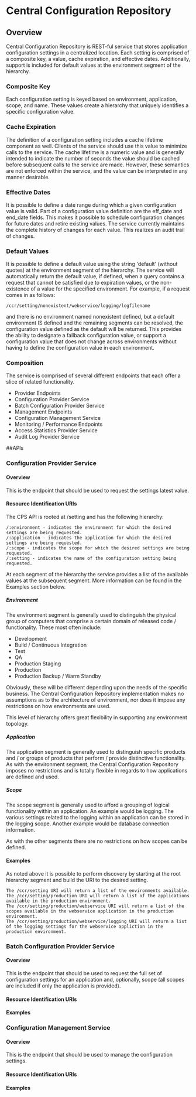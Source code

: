 Central Configuration Repository
================================

## Overview
Central Configuration Repository is REST-ful service that stores application configuration settings in a centralized location.
Each setting is comprised of a composite key, a value, cache expiration, and effective dates. Additionally, support is included
for default values at the environment segment of the hierarchy.

### Composite Key
Each configuration setting is keyed based on environment, application, scope, and name. These values create a hierarchy
that uniquely identifies a specific configuration value.

### Cache Expiration
The definition of a configuration setting includes a cache lifetime component as well. Clients of the service
should use this value to minimize calls to the service. The cache lifetime is a numeric value and is generally intended
to indicate the number of seconds the value should be cached before subsequent calls to the service are made. However,
these semantics are not enforced within the service, and the value can be interpreted in any manner desirable.

### Effective Dates
It is possible to define a date range during which a given configuration value is valid. Part of a configuration value definition are
the eff_date and end_date fields. This makes it possible to schedule configuration changes for future dates and retire existing
values. The service currently maintains the complete history of changes for each value. This realizes an audit trail of changes.

### Default Values
It is possible to define a default value using the string 'default' (without quotes) at the environment segment of the hierarchy. The service
will automatically return the default value, if defined, when a query contains a request that cannot be satisfied due to expiration
values, or the non-existence of a value for the specified environment. For example, if a request comes in as follows:

    /ccr/setting/nonexistent/webservice/logging/logfilename

and there is no environment named nonexistent defined, but a default environment IS defined and the remaining segments can be resolved,
the configuration value defined as the default will be returned. This provides the ability to designate a fallback configuration value, or support a configuration value that does
not change across environments without having to define the configuration value in each environment.

### Composition
The service is comprised of several different endpoints that each offer a slice of related functionality.

- Provider Endpoints
 - Configuration Provider Service
 - Batch Configuration Provider Service
- Management Endpoints
 - Configuration Management Service
- Monitoring / Performance Endpoints
 - Access Statistics Provider Service
 - Audit Log Provider Service

##APIs

### Configuration Provider Service

#### Overview
This is the endpoint that should be used to request the settings latest value.

#### Resource Identification URIs
The CPS API is rooted at /setting and has the following hierarchy:

    /:environment - indicates the environment for which the desired settings are being requested.
    /:application - indicates the application for which the desired settings are being requested.
    /:scope - indicates the scope for which the desired settings are being requested.
    /:setting - indicates the name of the configuration setting being requested.

At each segment of the hierarchy the service provides a list of the available values at the subsequent segment.
More information can be found in the Examples section below.

##### Environment
The environment segment is generally used to distinguish the physical group of computers that comprise a certain domain of
released code / functionality. These most often include:

- Development
- Build / Continuous Integration
- Test
- QA
- Production Staging
- Production
- Production Backup / Warm Standby

Obviously, these will be different depending upon the needs of the specific business. The Central Configuration Repository
implementation makes no assumptions as to the architecture of environment, nor does it impose any restrictions on how
environments are used.

This level of hierarchy offers great flexibility in supporting any environment topology.

##### Application
The application segment is generally used to distinguish specific products and / or groups of products that perform / provide
distinctive functionality. As with the environment segment, the Central Configuration Repository imposes no restrictions
and is totally flexible in regards to how applications are defined and used.

##### Scope
The scope segment is generally used to afford a grouping of logical functionality within an application. An example would be
logging. The various settings related to the logging within an application can be stored in the logging scope. Another
example would be database connection information.

As with the other segments there are no restrictions on how scopes can be defined.

#### Examples

As noted above it is possible to perform discovery by starting at the root hierarchy segment and build the URI to the desired setting.

    The /ccr/setting URI will return a list of the environments available.
    The /ccr/setting/production URI will return a list of the applications available in the production environment.
    The /ccr/setting/production/webservice URI will return a list of the scopes available in the webservice application in the production environment.
    The /ccr/setting/production/webservice/logging URI will return a list of the logging settings for the webservice appliction in the production environment.

### Batch Configuration Provider Service

#### Overview

This is the endpoint that should be used to request the full set of configuration settings for an application and,
optionally, scope (all scopes are included if only the application is provided).

#### Resource Identification URIs

#### Examples

### Configuration Management Service

#### Overview
This is the endpoint that should be used to manage the configuration settings.

#### Resource Identification URIs

#### Examples

